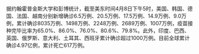 据约翰霍普金斯大学和彭博统计，截至美东时间4月8日下午5时，美国、韩国、德国、法国、越南分别新增确诊6.5万例、20.5万例、17.5万例、14.9万例、9.0万例，累计确诊8035万例、1498万例、2248万例、2689万例、1007万例，疫苗接种完毕比率为65.0%、86.0%、76.0%、80.6%、79.8%。此外，印度、巴西、英国、俄罗斯、意大利、土耳其、西班牙累计确诊超过1000万例。目前全球累计确诊4.97亿例，累计死亡617万例。